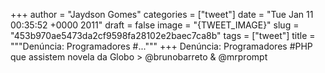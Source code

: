 
+++
author = "Jaydson Gomes"
categories = ["tweet"]
date = "Tue Jan 11 00:35:52 +0000 2011"
draft = false
image = "{TWEET_IMAGE}"
slug = "453b970ae5473da2cf9598fa28102e2baec7ca8b"
tags = ["tweet"]
title = """Denúncia: Programadores #..."""
+++
Denúncia: Programadores #PHP que assistem novela da Globo &gt; @brunobarreto & @mrprompt
